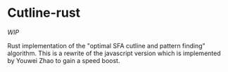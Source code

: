 # Cutline-rust

_WIP_

Rust implementation of the "optimal SFA cutline and pattern finding" algorithm. This is a rewrite of the javascript version which is implemented by Youwei Zhao to gain a speed boost.
